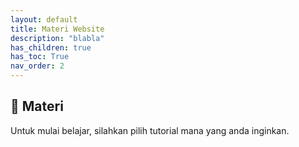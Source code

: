```yaml
---
layout: default
title: Materi Website
description: "blabla"
has_children: true
has_toc: True
nav_order: 2
---
```


## 🚀 Materi

Untuk mulai belajar, silahkan pilih tutorial mana yang anda inginkan.